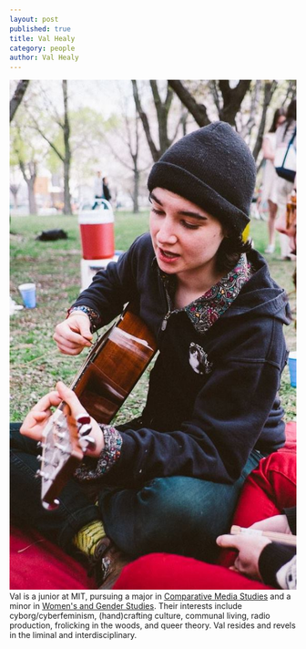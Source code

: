 ```yaml
---
layout: post
published: true
title: Val Healy
category: people
author: Val Healy
---
```


![hhhhhhhhhhhhhhhhhhh.jpg](/_posts/hhhhhhhhhhhhhhhhhhh.jpg)
Val is a junior at MIT, pursuing a major in [Comparative Media Studies](http://cmsw.mit.edu) and a minor in [Women's and Gender Studies](https://wgs.mit.edu/). Their interests include cyborg/cyberfeminism, (hand)crafting culture, communal living, radio production, frolicking in the woods, and queer theory. Val resides and revels in the liminal and interdisciplinary.